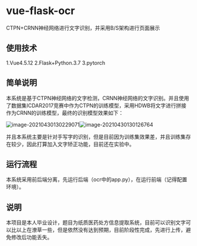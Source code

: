 # vue-flask-ocr
CTPN+CRNN神经网络进行文字识别，并采用B/S架构进行页面展示

## 使用技术

1.Vue4.5.12
2.Flask+Python.3.7
3.pytorch

## 简单说明

​       本系统是基于CTPN神经网络的文字检测，CRNN神经网络的文字识别。并且使用了数据集ICDAR2017竞赛中作为CTPN的训练模型，采用HDWB将文字进行拼接作为CRNN的训练模型，最终的识别模型效果如下：

![image-20210430130229071](https://gitee.com/run_seven/img/raw/master/img/20210430130230.png)![image-20210430130126764](https://gitee.com/run_seven/img/raw/master/img/20210430130130.png)

​       并且本系统主要是针对手写字的识别，但是目前因为训练集效果差，并且训练集存在较少，因此打算加入文字矫正功能，目前还在实验中。

## 运行流程

本系统采用前后端分离，先运行后端（ocr中的app.py），在运行前端（记得配置环境）。

## 说明

本项目是本人毕业设计，题目为纸质医药处方信息提取系统，目前可以识别文字可以比以上在潦草一些，但是依然没有达到预期，目前阶段性完成，先进行上传，避免修改后功能丢失。
